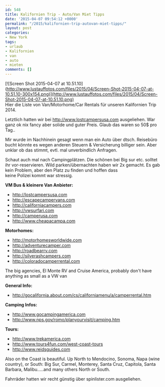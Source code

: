 ```yaml
---
id: 548
title: Kalifornien Trip - Auto/Van Miet Tipps
date: '2015-04-07 09:54:12 +0000'
permalink: "/2015/kalifornien-trip-autovan-miet-tipps/"
layout: post
categories:
- New York
tags:
- urlaub
- Kalifornien
- van
- auto
- mieten
comments: []
---
```

[![Screen Shot 2015-04-07 at 10.51.10](<http://www.lustauffotos.com/files/2015/04/Screen-Shot-2015-04-07-at-10.51.10-300x154.png)](http://www.lustauffotos.com/files/2015/04/Screen-Shot-2015-04-07-at-10.51.10.png)>  
Hier die Liste von Van/Motorhome/Car Rentals für unseren Kalifornien Trip 2014.

Letztlich hatten wir bei <http://www.lostcampersusa.com> ausgeliehen. War ganz ok nix fancy aber solide und guter Preis. Glaub das waren so 50$ pro Tag..

Mir wurde im Nachhinein gesagt wenn man ein Auto über dtsch. Reisebüro bucht könnte es wegen anderen Steuern & Versicherung billiger sein. Aber unklar ob das stimmt, evtl. mal unverbindlich Anfragen.

Schaut auch mal nach Campingplätzen. Die schönen bei Big sur etc. solltet ihr vor-reservieren. Wild parken/übernachten haben wir 2x gemacht. Es gab kein Problem, aber den Platz zu finden und hoffen dass  
keine Polizei kommt war stressig.

**VM Bus & kleinere Van Anbieter:**

- <http://lostcampersusa.com>
- <http://escapecampervans.com>
- <http://californiacampers.com>
- <http://vwsurfari.com>
- <http://camperusa.com>
- <http://www.cheapacampa.com>

**Motorhomes:**

- <http://motorhomesworldwide.com>
- <http://adventurecamper.com>
- <http://roadbearrv.com>
- <http://silverashcampers.com>
- <http://coloradocamperrental.com>

The big agencies, El Monte RV and Cruise America, probably don't have anything as small as a VW van

**General Info:**

- <http://gocalifornia.about.com/cs/californiamenu/a/camperrental.htm>

**Camping Infos:**

- <http://www.gocampingamerica.com>
- <http://www.nps.gov/romo/planyourvisit/camping.htm>

**Tours:**

- <http://www.trekamerica.com>
- <http://www.tours4fun.com/west-coast-tours>
- <http://www.reidsguides.com>

Also on the Coast is beautiful. Up North to Mendocino, Sonoma, Napa (wine country), or South: Big Sur, Carmel, Monterey, Santa Cruz, Capitola, Santa Barbara, Malibu.....and many others North or South.

Fahrräder hatten wir recht günstig über spinlister.com ausgeliehen.